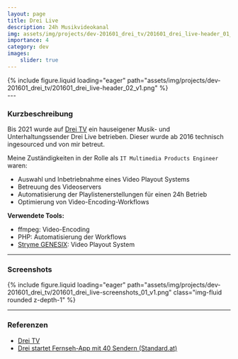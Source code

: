 ```yaml
---
layout: page
title: Drei Live
description: 24h Musikvideokanal
img: assets/img/projects/dev-201601_drei_tv/201601_drei_live-header_01_v1.png
importance: 4
category: dev
images:
    slider: true
---
```

<div class="header-pic">
    {% include figure.liquid loading="eager" path="assets/img/projects/dev-201601_drei_tv/201601_drei_live-header_02_v1.png" %}
</div>
---

### Kurzbeschreibung
Bis 2021 wurde auf [Drei TV](https://www.derstandard.at/story/2000049290836/3-startet-fernseh-app-mit-40-tv-sendern) ein hauseigener Musik- und Unterhaltungssender Drei Live betrieben.
Dieser wurde ab 2016 technisch ingesourced und von mir betreut.

Meine Zuständigkeiten in der Rolle als `IT Multimedia Products Engineer` waren:
- Auswahl und Inbetriebnahme eines Video Playout Systems
- Betreuung des Videoservers
- Automatisierung der Playlistenerstellungen für einen 24h Betrieb
- Optimierung von Video-Encoding-Workflows

**Verwendete Tools:**
- ffmpeg: Video-Encoding
- PHP: Automatisierung der Workflows
- [Stryme GENESIX](https://www.stryme.com/genesix/): Video Playout System

---
### Screenshots
<swiper-container keyboard="true" navigation="true" pagination="true" pagination-clickable="true" pagination-dynamic-bullets="true" rewind="true">
  <swiper-slide>{% include figure.liquid loading="eager" path="assets/img/projects/dev-201601_drei_tv/201601_drei_live-screenshots_01_v1.png" class="img-fluid rounded z-depth-1" %}</swiper-slide>
</swiper-container>

---
### Referenzen
- <a href="https://www.drei.at/drei-tv">Drei TV</a>
- <a href="https://www.drei.at/drei-tv">Drei startet Fernseh-App mit 40 Sendern (Standard.at)</a>